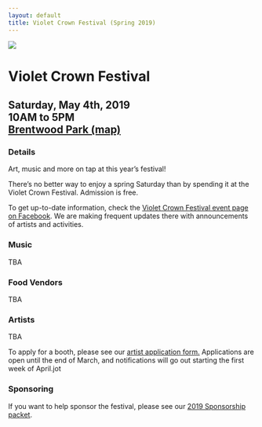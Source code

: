 ```yaml
---
layout: default
title: Violet Crown Festival (Spring 2019)
---
```

<div class="container">
	<div class="row">
		<div class="col-md-2"><img src="img/VCF_Logo_2014_sm.png" class="img-responsive"></div>
		<div class="col-md-6">
			<h1>Violet Crown Festival</h1>
			<h2>
				Saturday, May 4th, 2019 <br>
				10AM to 5PM <br>
				<a href="https://goo.gl/maps/DuTPTEMibVL2">Brentwood Park (map)</a>
			</h2>
		</div>
	</div>
</div>

### Details

Art, music and more on tap at this year’s festival!

There’s no better way to enjoy a spring Saturday than by spending it at the
Violet Crown Festival. Admission is free.

To get up-to-date information, check the [Violet Crown Festival event page on Facebook](https://www.facebook.com/events/2117433981825762).
We are making frequent updates there with announcements of artists and activities.

### Music

TBA

### Food Vendors

TBA

### Artists

TBA

To apply for a booth, please see our <a href="vcf_apply.html">artist application form.</a> Applications
are open until the end of March, and notifications will go out starting the first week of April.jot

### Sponsoring

If you want to help sponsor the festival, please see our <a href="docs/VCF_SponsorPacket_2017_pig.pdf">2019 Sponsorship packet</a>.
